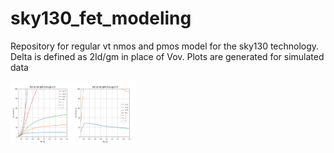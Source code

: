 # sky130_fet_modeling
Repository for regular vt nmos and pmos model for the sky130 technology. 
Delta is defined as 2Id/gm in place of Vov. 
Plots are generated for simulated data

<p align="center">
<img align="left" width="100" height="100" src="nmos_RdsVds.png"> 
<img align="left" width="100" height="100" src="pmos_RdsVds.png">
</p>
